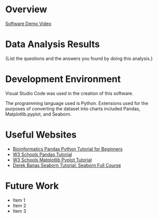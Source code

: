# Overview



[Software Demo Video](http://youtube.link.goes.here)

# Data Analysis Results

{List the questions and the answers you found by doing this analysis.}

# Development Environment

Visual Studio Code was used in the creation of this software.

The programming language used is Python. Extensions used for the purposes of converting the dataset into charts included Pandas, Matplotlib.pyplot, and Seaborn.

# Useful Websites

* [Bioinformatics Pandas Python Tutorial for Beginners](https://www.youtube.com/watch?v=eAjZAnsg9ek)
* [W3 Schools Pandas Tutorial](https://www.w3schools.com/python/pandas/default.asp)
* [W3 Schools Matplotlib Pyplot Tutorial](https://www.w3schools.com/python/matplotlib_pyplot.asp)
* [Derek Banas Seaborn Tutorial: Seaborn Full Course](https://www.youtube.com/watch?v=6GUZXDef2U0)

# Future Work

* Item 1
* Item 2
* Item 3
